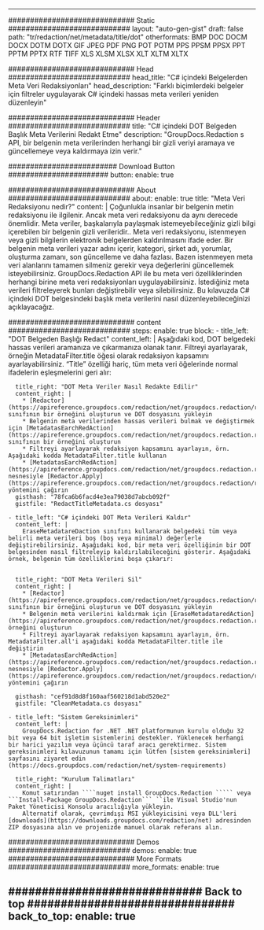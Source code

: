 
---
############################# Static ############################
layout: "auto-gen-gist" 
draft: false
path: "tr/redaction/net/metadata/title/dot"
otherformats: BMP DOC DOCM DOCX DOTM DOTX GIF JPEG PDF PNG POT POTM PPS PPSM PPSX PPT PPTM PPTX RTF TIFF XLS XLSM XLSX XLT XLTM XLTX  

############################# Head ############################
head_title: "C# içindeki Belgelerden Meta Veri Redaksiyonları"
head_description: "Farklı biçimlerdeki belgeler için filtreler uygulayarak C# içindeki hassas meta verileri yeniden düzenleyin"

############################# Header ############################
title: "C# içindeki DOT Belgeden Başlık Meta Verilerini Redakt Etme"
description: "GroupDocs.Redaction s API, bir belgenin meta verilerinden herhangi bir gizli veriyi aramaya ve güncellemeye veya kaldırmaya izin verir."

######################### Download Button #######################
button:
    enable: true

############################# About ############################
about:
    enable: true
    title: "Meta Veri Redaksiyonu nedir?"
    content: |
        Çoğunlukla insanlar bir belgenin metin redaksiyonu ile ilgilenir. Ancak meta veri redaksiyonu da aynı derecede önemlidir. Meta veriler, başkalarıyla paylaşmak istemeyebileceğiniz gizli bilgi içerebilen bir belgenin gizli verileridir.. Meta veri redaksiyonu, istenmeyen veya gizli bilgilerin elektronik belgelerden kaldırılmasını ifade eder. Bir belgenin meta verileri yazar adını içerir, kategori, şirket adı, yorumlar, oluşturma zamanı, son güncelleme ve daha fazlası. Bazen istenmeyen meta veri alanlarını tamamen silmeniz gerekir veya değerlerini güncellemek isteyebilirsiniz. GroupDocs.Redaction API ile bu meta veri özelliklerinden herhangi birine meta veri redaksiyonları uygulayabilirsiniz. İstediğiniz meta verileri filtreleyerek bunları değiştirebilir veya silebilirsiniz. Bu kılavuzda C# içindeki DOT belgesindeki başlık meta verilerini nasıl düzenleyebileceğinizi açıklayacağız.

############################# content ############################
steps:
    enable: true
    block:
    - title_left: "DOT Belgeden Başlığı Redact"
      content_left: |
        Aşağıdaki kod, DOT belgedeki hassas verileri aramanıza ve çıkarmanıza olanak tanır. Filtreyi ayarlayarak, örneğin MetadataFilter.title öğesi olarak redaksiyon kapsamını ayarlayabilirsiniz. “Title” özelliği hariç, tüm meta veri öğelerinde normal ifadelerin eşleşmelerini geri alır:
        

      title_right: "DOT Meta Veriler Nasıl Redakte Edilir"
      content_right: |
        * [Redactor](https://apireference.groupdocs.com/redaction/net/groupdocs.redaction/redactor) sınıfının bir örneğini oluşturun ve DOT dosyasını yükleyin
        * Belgenin meta verilerinden hassas verileri bulmak ve değiştirmek için [MetadatasEarchRedAction](https://apireference.groupdocs.com/redaction/net/groupdocs.redaction.redactions/metadatasearchredaction) sınıfının bir örneğini oluşturun
        * Filtreyi ayarlayarak redaksiyon kapsamını ayarlayın, örn. Aşağıdaki kodda MetadataFilter.title kullanın
        * [MetadatasEarchRedAction](https://apireference.groupdocs.com/redaction/net/groupdocs.redaction.redactions/metadatasearchredaction) nesnesiyle [Redactor.Apply](https://apireference.groupdocs.com/redaction/net/groupdocs.redaction/redactor/methods/apply/index) yöntemini çağırın        
      gisthash: "78fca6b6facd4e3ea79038d7abcb092f"
      gistfile: "RedactTitleMetadata.cs dosyası"

    - title_left: "C# içindeki DOT Meta Verileri Kaldır"
      content_left: |
        EraseMetadatareDaction sınıfını kullanarak belgedeki tüm veya belirli meta verileri boş (boş veya minimal) değerlerle değiştirebilirsiniz. Aşağıdaki kod, bir meta veri özelliğinin bir DOT belgesinden nasıl filtreleyip kaldırılabileceğini gösterir. Aşağıdaki örnek, belgenin tüm özelliklerini boşa çıkarır:
        
        
      title_right: "DOT Meta Verileri Sil"
      content_right: |
        * [Redactor](https://apireference.groupdocs.com/redaction/net/groupdocs.redaction/redactor) sınıfının bir örneğini oluşturun ve DOT dosyasını yükleyin
        * Belgenin meta verilerini kaldırmak için [EraseMetadataredAction](https://apireference.groupdocs.com/redaction/net/groupdocs.redaction.redactions/erasemetadataredaction) örneğini oluşturun
        * Filtreyi ayarlayarak redaksiyon kapsamını ayarlayın, örn. MetadataFilter.all'i aşağıdaki kodda MetadataFilter.title ile değiştirin 
        * [MetadatasEarchRedAction](https://apireference.groupdocs.com/redaction/net/groupdocs.redaction.redactions/metadatasearchredaction) nesnesiyle [Redactor.Apply](https://apireference.groupdocs.com/redaction/net/groupdocs.redaction/redactor/methods/apply/index) yöntemini çağırın
        
      gisthash: "cef91d8d8f160aaf560218d1abd520e2"
      gistfile: "CleanMetadata.cs dosyası"

    - title_left: "Sistem Gereksinimleri"
      content_left: |
        GroupDocs.Redaction for .NET .NET platformunun kurulu olduğu 32 bit veya 64 bit işletim sistemlerini destekler. Yüklenecek herhangi bir harici yazılım veya üçüncü taraf aracı gerektirmez. Sistem gereksinimleri kılavuzunun tamamı için lütfen [sistem gereksinimleri] sayfasını ziyaret edin (https://docs.groupdocs.com/redaction/net/system-requirements)
        
      title_right: "Kurulum Talimatları"
      content_right: |
        Komut satırından ````nuget install GroupDocs.Redaction ````` veya ```Install-Package GroupDocs.Redaction``` ``ile Visual Studio'nun Paket Yöneticisi Konsolu aracılığıyla yükleyin. 
        Alternatif olarak, çevrimdışı MSI yükleyicisini veya DLL'leri [downloads](https://downloads.groupdocs.com/redaction/net) adresinden ZIP dosyasına alın ve projenizde manuel olarak referans alın.

############################# Demos ############################
demos:
    enable: true
############################# More Formats ############################
more_formats:
    enable: true

############################# Back to top ###############################
back_to_top:
    enable: true
---